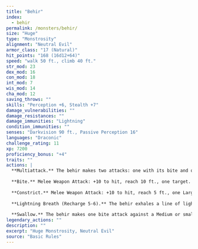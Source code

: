 ```yaml
---
title: "Behir"
index:
  - behir
permalink: /monsters/behir/
size: "Huge"
type: "Monstrosity"
alignment: "Neutral Evil"
armor_class: "17 (Natural)"
hit_points: "168 (16d12+64)"
speed: "walk 50 ft., climb 40 ft."
str_mod: 23
dex_mod: 16
con_mod: 18
int_mod: 7
wis_mod: 14
cha_mod: 12
saving_throws: ""
skills: "Perception +6, Stealth +7"
damage_vulnerabilities: ""
damage_resistances: ""
damage_immunities: "Lightning"
condition_immunities: ""
senses: "Darkvision 90 ft., Passive Perception 16"
languages: "Draconic"
challenge_rating: 11
xp: 7200
proficiency_bonus: "+4"
traits: ""
actions: |
  **Multiattack.** The behir makes two attacks: one with its bite and one to constrict.
  
  **Bite.** Melee Weapon Attack: +10 to hit, reach 10 ft., one target. Hit: 22 (3d10 + 6) piercing damage.
  
  **Constrict.** Melee Weapon Attack: +10 to hit, reach 5 ft., one Large or smaller creature. Hit: 17 (2d10 + 6) bludgeoning damage plus 17 (2d10 + 6) slashing damage. The target is grappled (escape DC 16) if the behir isn't already constricting a creature, and the target is restrained until this grapple ends.
  
  **Lightning Breath (Recharge 5-6).** The behir exhales a line of lightning that is 20 ft. long and 5 ft. wide. Each creature in that line must make a DC 16 Dexterity saving throw, taking 66 (12d10) lightning damage on a failed save, or half as much damage on a successful one.
  
  **Swallow.** The behir makes one bite attack against a Medium or smaller target it is grappling. If the attack hits, the target is also swallowed, and the grapple ends. While swallowed, the target is blinded and restrained, it has total cover against attacks and other effects outside the behir, and it takes 21 (6d6) acid damage at the start of each of the behir's turns. A behir can have only one creature swallowed at a time. If the behir takes 30 damage or more on a single turn from the swallowed creature, the behir must succeed on a DC 14 Constitution saving throw at the end of that turn or regurgitate the creature, which falls prone in a space within 10 ft. of the behir. If the behir dies, a swallowed creature is no longer restrained by it and can escape from the corpse by using 15 ft. of movement, exiting prone.  
legendary_actions: ""
description: ""
excerpt: "Huge Monstrosity, Neutral Evil"
source: "Basic Rules"
---
```

